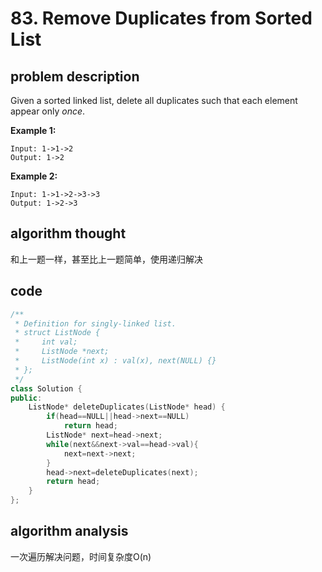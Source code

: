 # 83. Remove Duplicates from Sorted List

## problem description

Given a sorted linked list, delete all duplicates such that each element appear only _once_.

**Example 1:**

```text
Input: 1->1->2
Output: 1->2
```

**Example 2:**

```text
Input: 1->1->2->3->3
Output: 1->2->3
```

## algorithm thought

和上一题一样，甚至比上一题简单，使用递归解决

## code

```cpp
/**
 * Definition for singly-linked list.
 * struct ListNode {
 *     int val;
 *     ListNode *next;
 *     ListNode(int x) : val(x), next(NULL) {}
 * };
 */
class Solution {
public:
    ListNode* deleteDuplicates(ListNode* head) {
        if(head==NULL||head->next==NULL)
            return head;
        ListNode* next=head->next;
        while(next&&next->val==head->val){
            next=next->next;
        }
        head->next=deleteDuplicates(next);
        return head;
    }
};
```

## algorithm analysis

一次遍历解决问题，时间复杂度O\(n\)

